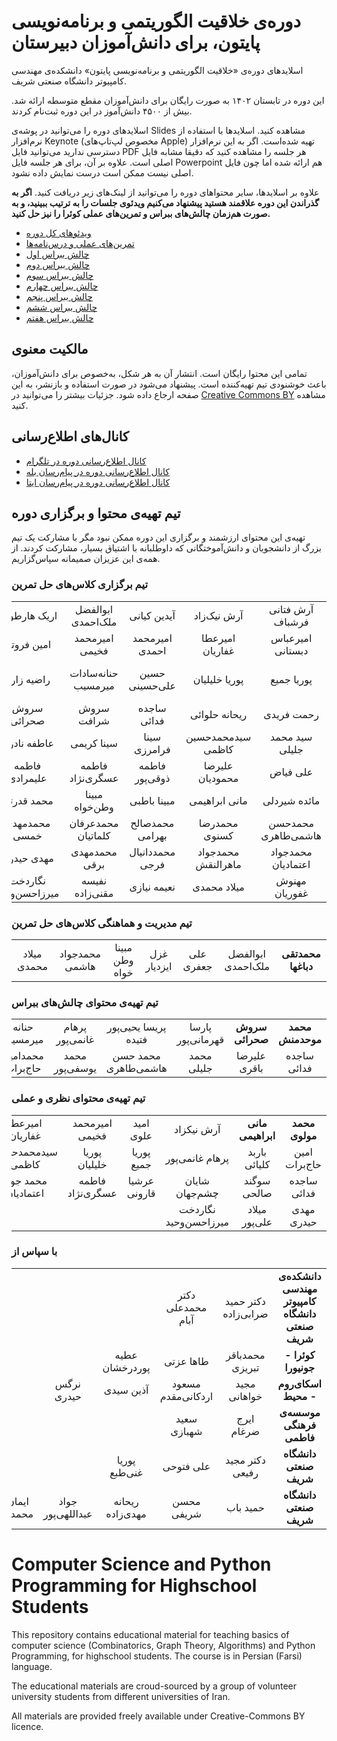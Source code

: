 # دوره‌ی خلاقیت الگوریتمی و برنامه‌نویسی پایتون، برای دانش‌آموزان دبیرستان

اسلایدهای دوره‌ی «خلاقیت الگوریتمی و برنامه‌نویسی پایتون» دانشکده‌ی مهندسی کامپیوتر دانشگاه صنعتی شریف. 

این دوره در تابستان ۱۴۰۲ به صورت رایگان برای دانش‌آموزان مقطع متوسطه ارائه شد. بیش از ۴۵۰۰ دانش‌آموز در این دوره ثبت‌نام کردند.

اسلایدهای دوره را می‌توانید در پوشه‌ی Slides مشاهده کنید. اسلایدها با استفاده از نرم‌افزار Keynote (مخصوص لپ‌تاپ‌های Apple) تهیه شده‌است. اگر به این نرم‌افزار دسترسی ندارید می‌توانید فایل PDF هر جلسه را مشاهده کنید که دقیقا مشابه فایل اصلی است. علاوه بر آن، برای هر جلسه فایل Powerpoint هم ارائه شده اما چون فایل اصلی نیست ممکن است درست نمایش داده نشود.

علاوه بر اسلایدها، سایر محتواهای دوره را می‌توانید از لینک‌های زیر دریافت کنید. <strong>اگر به گذراندن این دوره علاقمند هستید پیشنهاد می‌کنیم ویدئوی جلسات را به ترتیب ببینید، و به صورت هم‌زمان چالش‌های ببراس و تمرین‌های عملی کوئرا را نیز حل کنید.</strong>

* [ویدئوهای کل دوره](https://ocw.sharif.edu/course/id/522)
* [تمرین‌های عملی و درس‌نامه‌ها](https://quera.org/college/land/college/11644/برنامه%20تابستانه%20علوم%20کامپیوتری/) 
* [چالش ببراس اول](http://practice.learn-python.ir/hw1)
* [چالش ببراس دوم](http://practice.learn-python.ir/hw2)
* [چالش ببراس سوم](http://practice.learn-python.ir/hw3)
* [چالش ببراس چهارم](http://practice.learn-python.ir/hw4)
* [چالش ببراس پنجم](http://practice.learn-python.ir/hw5)
* [چالش ببراس ششم](http://practice.learn-python.ir/hw6)
* [چالش ببراس هفتم](http://practice.learn-python.ir/hw7)
 
## مالکیت معنوی
تمامی این محتوا رایگان است. انتشار آن به هر شکل، به‌خصوص برای دانش‌آموزان، باعث خوشنودی تیم تهیه‌کننده است. پیشنهاد می‌شود در صورت استفاده و بازنشر، به این صفحه ارجاع داده شود.
جزئیات بیشتر را می‌توانید در [Creative Commons BY](https://creativecommons.org/licenses/by/4.0/) مشاهده کنید. 

## کانال‌های اطلاع‌رسانی
* [کانال اطلاع‌رسانی دوره در تلگرام](https://t.me/sharif_python)
* [کانال اطلاع‌رسانی دوره در پیام‌رسان بله](https://web.bale.ai/#/c/sharif_python)
* [کانال اطلاع‌رسانی دوره در پیام‌رسان ایتا](https://eitaa.com/sharif_python)



## تیم تهیه‌ی محتوا و برگزاری دوره

تهیه‌ی این محتوای ارزشمند و برگزاری این دوره ممکن نبود مگر با مشارکت یک تیم بزرگ از دانشجویان و دانش‌آموختگانی که داوطلبانه با اشتیاق بسیار، مشارکت کردند. از همه‌ی این عزیزان صمیمانه سپاس‌گزاریم.

### تیم برگزاری کلاس‌های حل تمرین
<div dir="rtl">
  
| | | | | | | |
|:-:|:-:|:-:|:-:|:-:|:-:|:-:|
| آرش فتانی فرشباف | آرش نیک‌زاد | آیدین کیانی | ابوالفضل ملک‌احمدی | اریک هارطونی | اشکان شکیبا | امیررضا شعیری |
| امیرعباس دبستانی | امیرعطا غفاریان | امیرمحمد احمدی | امیرمحمد فخیمی | امین فروتن | باربد کلیائی | پریسا رستمی |
| پوریا جمیع | پوریا خلیلیان | حسین علی‌حسینی | حنانه‌سادات میرمسیب | راضیه زارع | رامتین محمودی کاشانی | رامتین مسلمی |
|رحمت فریدی | ریحانه حلوائی | ساجده فدائی | سروش شرافت | سروش صحرائی | سعید صادقی | سید ‌امید علوی | 
| سید محمد جلیلی | سیدمحمدحسین کاظمی | سینا فرامرزی | سینا کریمی | عاطفه نادری | عرشیا قارونی | علی جعفری |
| علی فیاض | علیرضا محمودیان | فاطمه ذوقی‌پور | فاطمه عسگری‌نژاد | فاطمه علیمرادی | فخرالدین عبدی | فرحان سراوند |
| مائده شیردلی | مانی ابراهیمی | مبینا باطبی | مبینا وطن‌خواه | محمد قدرتی | محمد مولوی | محمدجواد هاشمی |
| محمدحسن هاشمی‌طاهری | محمدرضا کسنوی | محمدصالح بهرامی | محمدعرفان کلماتیان | محمدمهدی خمسی | محمدامین حاج‌برات | محمدتقی دباغها |
| محمدجواد اعتمادیان | محمدجواد ماهرالنقش | محمددانیال فرجی | محمدمهدی برقی | مهدی حیدری | مهران رهنمانیا | مهسا یزدانی |
| مهنوش غفوریان | میلاد محمدی | نعیمه نیازی | نفیسه مقنی‌زاده | نگاردخت میرزاحسن‌وحید | هادی حسن‌زاده | هومن ذوالفقاری |

</div> 

### تیم مدیریت و هماهنگی کلاس‌های حل تمرین
<div dir="rtl">
  
| | | | | | | |
|:-:|:-:|:-:|:-:|:-:|:-:|:-:|
| **محمدتقی دباغها** | ابوالفضل ملک‌احمدی | علی جعفری | غزل ایزدیار | مبینا وطن خواه | محمدجواد هاشمی | میلاد محمدی |

</div>


### تیم تهیه‌ی محتوای چالش‌های ببراس
<div dir="rtl">
  
| | | | | | | |
|:-:|:-:|:-:|:-:|:-:|:-:|:-:|
| **محمد موحدمنش** | **سروش صحرائی** | پارسا قهرمانی‌پور | پریسا یحیی‌پور فتیده | پرهام غانمی‌پور | حنانه میرمسیب | رامتین مسلمی |
| ساجده فدائی | علیرضا باقری | محمد جلیلی | محمد حسن هاشمی‌طاهری | محمد یوسفی‌پور | محمدامین حاج‌برات | نگار وحید |

</div>



### تیم تهیه‌ی محتوای نظری و عملی
<div dir="rtl">
  
| | | | | | | |
|:-:|:-:|:-:|:-:|:-:|:-:|:-:|
| **محمد مولوی** | **مانی ابراهیمی** | آرش نیکزاد | امید علوی | امیرمحمد فخیمی | امیرعطا غفاریان | امیرمحمد احمدی |
| امین حاج‌برات | باربد کلیائی | پرهام غانمی‌پور | پوریا جمیع | پوریا خلیلیان | سیدمحمدحسین کاظمی | رضا نامور |
| ساجده فدائی | سوگند صالحی | شایان چشم‌جهان | عرشیا قارونی | فاطمه عسگری‌نژاد | محمد جواد اعتمادیان | محمدامین حاج‌برات |
| مهدی حیدری | میلاد علی‌پور | نگاردخت میرزا‌حسن‌وحید |  |  |  |  |


</div>


### با سپاس از
<div dir="rtl">
  
| | | | | | | |
|:-:|:-:|:-:|:-:|:-:|:-:|:-:|
|  **دانشکده‌ی مهندسی کامپیوتر دانشگاه صنعتی شریف** |  دکتر حمید ضرابی‌زاده | دکتر محمدعلی آبام |  |  |  |  |
| **کوئرا - جونیورا** | محمدباقر تبریزی | طاها عزتی | عطیه پوردرخشان |  |  |  |
| **اسکای‌روم - محیط** | مجید خواهانی | مسعود اردکانی‌مقدم | آذین سیدی | نرگس حیدری |  |  |
| **موسسه‌ی فرهنگی فاطمی** | ایرج ضرغام | سعید شهبازی |  |  |  |  |
| **دانشگاه صنعتی شریف** | دکتر مجید رفیعی | علی فتوحی | پوریا غنی‌طبع |  |  |  |
| **دانشگاه صنعتی شریف** | حمید باب | محسن شریفی | ریحانه مهدی‌زاده | جواد عبداللهی‌پور | ایمان محمدی | طاها جهانی‌نژاد |


</div>


# Computer Science and Python Programming for Highschool Students

This repository contains educational material for teaching basics of computer science (Combinatorics, Graph Theory, Algorithms) and Python Programming, for highschool students. The course is in Persian (Farsi) language. 

The educational materials are croud-sourced by a group of volunteer university students from different universities of Iran.

All materials are provided freely available under Creative-Commons BY licence. 

